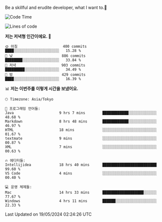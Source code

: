 Be a skillful and erudite developer, what I want to.👶

<!--START_SECTION:waka-->
![Code Time](http://img.shields.io/badge/Code%20Time-814%20hrs%2050%20mins-blue)

![Lines of code](https://img.shields.io/badge/%EC%A0%80%EB%8A%94%20%EC%97%AC%ED%83%9C%EA%B9%8C%EC%A7%80%20-1.9%20million%20%EC%A4%84%EC%9D%98%20%EC%BD%94%EB%93%9C%EB%A5%BC%20%EC%9E%91%EC%84%B1%ED%96%88%EC%96%B4%EC%9A%94.-blue)

**저는 저녁형 인간이에요. 🦉** 

```text
🌞 아침                     400 commits         ████░░░░░░░░░░░░░░░░░░░░░   15.28 % 
🌆 낮　                     886 commits         ████████░░░░░░░░░░░░░░░░░   33.84 % 
🌃 저녁                     903 commits         █████████░░░░░░░░░░░░░░░░   34.49 % 
🌙 밤　                     429 commits         ████░░░░░░░░░░░░░░░░░░░░░   16.39 % 
```


📊 **저는 이번주를 이렇게 시간을 보냈어요.** 

```text
🕑︎ Timezone: Asia/Tokyo

💬 프로그래밍 언어들: 
Java                     9 hrs 7 mins        ████████████░░░░░░░░░░░░░   48.68 % 
Markdown                 8 hrs 48 mins       ████████████░░░░░░░░░░░░░   46.97 % 
HTML                     18 mins             ░░░░░░░░░░░░░░░░░░░░░░░░░   01.67 % 
textmate                 9 mins              ░░░░░░░░░░░░░░░░░░░░░░░░░   00.87 % 
XML                      7 mins              ░░░░░░░░░░░░░░░░░░░░░░░░░   00.63 % 

🔥 에디터들: 
Intellijidea             18 hrs 40 mins      █████████████████████████   99.60 % 
VS Code                  4 mins              ░░░░░░░░░░░░░░░░░░░░░░░░░   00.40 % 

💻 운영 체제들: 
Mac                      14 hrs 33 mins      ███████████████████░░░░░░   77.67 % 
Windows                  4 hrs 11 mins       ██████░░░░░░░░░░░░░░░░░░░   22.33 % 
```


 Last Updated on 19/05/2024 02:24:26 UTC
<!--END_SECTION:waka-->

